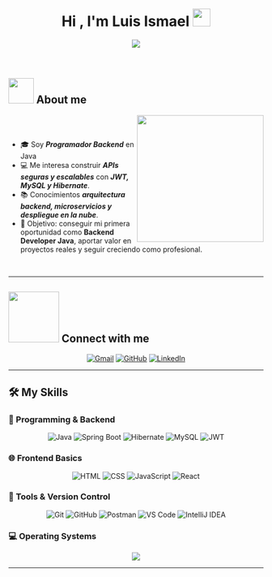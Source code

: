 <h1 align="center">Hi , I'm Luis Ismael <img src="https://media.giphy.com/media/hvRJCLFzcasrR4ia7z/giphy.gif" width="35"></h1>

<p align="center">
  <a href="https://github.com/DenverCoder1/readme-typing-svg">
    <img src="https://readme-typing-svg.herokuapp.com?font=Time+New+Roman&color=%23C8BE25&size=25&center=true&vCenter=true&width=700&height=100&lines=Backend+Developer+%7C+Java+%26+Spring+Boot;Apasionado+por+resolver+problemas+con+código;Aprendiendo+JWT%2C+Seguridad+y+APIs;Siempre+buscando+mejorar+y+crear+proyectos;Open+to+Job+Opportunities+🚀">
  </a>
</p>

<br>


## <picture><img src="https://github.com/7oSkaaa/7oSkaaa/blob/main/Images/about_me.gif?raw=true" width = 50px></picture> About me  

<picture> <img align="right" src="https://github.com/7oSkaaa/7oSkaaa/blob/main/Images/Right_Side.gif?raw=true" width = 250px></picture>

<br><br>

- 🎓 Soy ***Programador Backend*** en Java  
- 💻 Me interesa construir ***APIs seguras y escalables*** con ***JWT, MySQL y Hibernate***.  
- 📚 Conocimientos ***arquitectura backend, microservicios y despliegue en la nube***.  
- 🚀 Objetivo: conseguir mi primera oportunidad como **Backend Developer Java**, aportar valor en proyectos reales y seguir creciendo como profesional.  

<br>

---

## <picture><img src="https://github.com/7oSkaaa/7oSkaaa/blob/main/Images/Connect-with-me.gif?raw=true" width="100px"></picture> Connect with me  

<p align="center">
	<a href="mailto:Silvest097@gmail.com"><img src="https://img.shields.io/badge/gmail-%23EA4335.svg?style=plastic&logo=gmail&logoColor=white" alt="Gmail"/></a>
	<a href="https://github.com/LuisJS05"><img src="https://img.shields.io/badge/github-%23181717.svg?style=plastic&logo=github&logoColor=white" alt="GitHub"/></a>
	<a href="https://www.linkedin.com/in/luis-ismael-julca-silvestre/"><img src="https://img.shields.io/badge/linkedin-%230A66C2.svg?style=plastic&logo=linkedin&logoColor=white" alt="LinkedIn"/></a>
</p>

---

## 🛠️ My Skills  

### 🚀 Programming & Backend  
<p align="center"> 
  <img alt="Java" src="https://img.shields.io/badge/Java-%23007396.svg?style=plastic&logo=java&logoColor=white">
  <img alt="Spring Boot" src="https://img.shields.io/badge/SpringBoot-6DB33F.svg?style=plastic&logo=springboot&logoColor=white">
  <img alt="Hibernate" src="https://img.shields.io/badge/Hibernate-59666C.svg?style=plastic&logo=hibernate&logoColor=white">
  <img alt="MySQL" src="https://img.shields.io/badge/MySQL-%234479A1.svg?style=plastic&logo=mysql&logoColor=white">
  <img alt="JWT" src="https://img.shields.io/badge/JWT-black?style=plastic&logo=jsonwebtokens">
</p>

### 🌐 Frontend Basics  
<p align="center">
  <img alt="HTML" src="https://img.shields.io/badge/HTML5-%23E34F26.svg?style=plastic&logo=html5&logoColor=white">
  <img alt="CSS" src="https://img.shields.io/badge/CSS-%231572B6.svg?style=plastic&logo=css3&logoColor=white">
  <img alt="JavaScript" src="https://img.shields.io/badge/JavaScript-%23F7DF1E.svg?style=plastic&logo=javascript&logoColor=black">
  <img alt="React" src="https://img.shields.io/badge/React-61DAFB.svg?style=plastic&logo=react&logoColor=black">

</p>

### 🔧 Tools & Version Control  
<p align="center">
  <img alt="Git" src="https://img.shields.io/badge/Git-%23F05033.svg?style=plastic&logo=git&logoColor=white">
  <img alt="GitHub" src="https://img.shields.io/badge/GitHub-181717.svg?style=plastic&logo=github&logoColor=white">
  <img alt="Postman" src="https://img.shields.io/badge/Postman-FF6C37.svg?style=plastic&logo=postman&logoColor=white">
  <img alt="VS Code" src="https://img.shields.io/badge/VS%20Code-0078d7.svg?style=plastic&logo=visual-studio-code&logoColor=white">
  <img alt="IntelliJ IDEA" src="https://img.shields.io/badge/IntelliJ%20IDEA-000000.svg?style=plastic&logo=intellijidea&logoColor=white">

</p>

### 💻 Operating Systems  
<p align="center">
  <img src="https://img.shields.io/badge/Windows-0078D6?style=plastic&logo=windows&logoColor=white">
</p>

---

